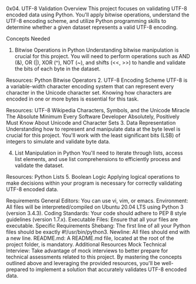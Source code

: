 0x04. UTF-8 Validation
Overview
This project focuses on validating UTF-8 encoded data using Python. You'll apply bitwise operations, understand the UTF-8 encoding scheme, and utilize Python programming skills to determine whether a given dataset represents a valid UTF-8 encoding.

Concepts Needed
1. Bitwise Operations in Python
Understanding bitwise manipulation is crucial for this project. You will need to perform operations such as AND (&), OR (|), XOR (^), NOT (~), and shifts (<<, >>) to handle and validate the bits of each byte in the dataset.

Resources:
Python Bitwise Operators
2. UTF-8 Encoding Scheme
UTF-8 is a variable-width character encoding system that can represent every character in the Unicode character set. Knowing how characters are encoded in one or more bytes is essential for this task.

Resources:
UTF-8 Wikipedia
Characters, Symbols, and the Unicode Miracle
The Absolute Minimum Every Software Developer Absolutely, Positively Must Know About Unicode and Character Sets
3. Data Representation
Understanding how to represent and manipulate data at the byte level is crucial for this project. You'll work with the least significant bits (LSB) of integers to simulate and validate byte data.

4. List Manipulation in Python
You'll need to iterate through lists, access list elements, and use list comprehensions to efficiently process and validate the dataset.

Resources:
Python Lists
5. Boolean Logic
Applying logical operations to make decisions within your program is necessary for correctly validating UTF-8 encoded data.

Requirements
General
Editors: You can use vi, vim, or emacs.
Environment: All files will be interpreted/compiled on Ubuntu 20.04 LTS using Python 3 (version 3.4.3).
Coding Standards: Your code should adhere to PEP 8 style guidelines (version 1.7.x).
Executable Files: Ensure that all your files are executable.
Specific Requirements
Shebang: The first line of all your Python files should be exactly #!/usr/bin/python3.
Newline: All files should end with a new line.
README.md: A README.md file, located at the root of the project folder, is mandatory.
Additional Resources
Mock Technical Interview: Take advantage of mock interviews to better prepare for technical assessments related to this project.
By mastering the concepts outlined above and leveraging the provided resources, you'll be well-prepared to implement a solution that accurately validates UTF-8 encoded data.


